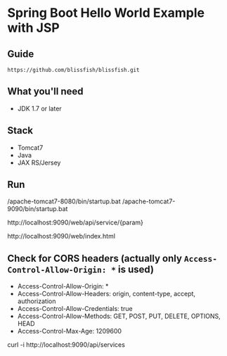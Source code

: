 # Spring Boot Hello World Example with JSP

## Guide
	https://github.com/blissfish/blissfish.git 

## What you'll need
- JDK 1.7 or later

## Stack
- Tomcat7
- Java
- JAX RS/Jersey

## Run
/apache-tomcat7-8080/bin/startup.bat
/apache-tomcat7-9090/bin/startup.bat

http://localhost:9090/web/api/service/{param}

http://localhost:9090/web/index.html

## Check for CORS headers (actually only `Access-Control-Allow-Origin: *` is used)
- Access-Control-Allow-Origin: *
- Access-Control-Allow-Headers: origin, content-type, accept, authorization
- Access-Control-Allow-Credentials: true
- Access-Control-Allow-Methods: GET, POST, PUT, DELETE, OPTIONS, HEAD
- Access-Control-Max-Age: 1209600

curl -i http://localhost:9090/api/services 
